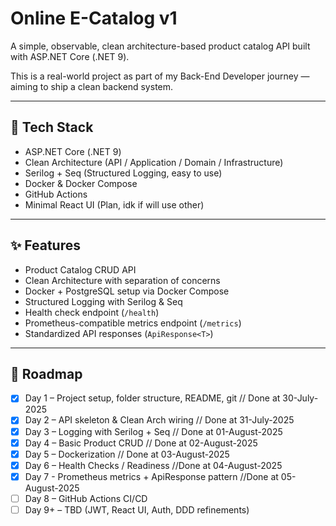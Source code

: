 # Online E-Catalog v1

A simple, observable, clean architecture-based product catalog API built with ASP.NET Core (.NET 9).

This is a real-world project as part of my Back-End Developer journey — aiming to ship a clean backend system.

---

## 🔧 Tech Stack

- ASP.NET Core (.NET 9)
- Clean Architecture (API / Application / Domain / Infrastructure)
- Serilog + Seq (Structured Logging, easy to use)
- Docker & Docker Compose
- GitHub Actions
- Minimal React UI (Plan, idk if will use other)

---

## ✨ Features

- Product Catalog CRUD API
- Clean Architecture with separation of concerns
- Docker + PostgreSQL setup via Docker Compose
- Structured Logging with Serilog & Seq
- Health check endpoint (`/health`)
- Prometheus-compatible metrics endpoint (`/metrics`)
- Standardized API responses (`ApiResponse<T>`)
  
---

## 📌 Roadmap

- [x] Day 1 – Project setup, folder structure, README, git // Done at 30-July-2025
- [x] Day 2 – API skeleton & Clean Arch wiring // Done at 31-July-2025
- [x] Day 3 – Logging with Serilog + Seq // Done at 01-August-2025
- [x] Day 4 – Basic Product CRUD // Done at 02-August-2025
- [x] Day 5 – Dockerization // Done at 03-August-2025
- [x] Day 6 – Health Checks / Readiness //Done at 04-August-2025
- [x] Day 7 - Prometheus metrics + ApiResponse pattern //Done at 05-August-2025
- [ ] Day 8 – GitHub Actions CI/CD
- [ ] Day 9+ – TBD (JWT, React UI, Auth, DDD refinements)
